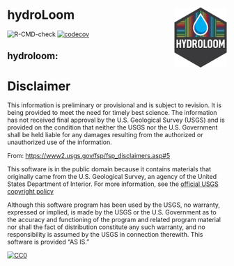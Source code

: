
<!-- README.md is generated from README.Rmd. Please edit that file -->

# hydroLoom <img src="man/figures/logo.png" align="right" alt="" width="120" />

![R-CMD-check](https://github.com/usgs-r/hydroloom/workflows/R-CMD-check/badge.svg)
[![codecov](https://codecov.io/gh/usgs-r/hydroloom/branch/master/graph/badge.svg)](https://app.codecov.io/gh/usgs-r/hydroloom)

## hydroloom:

# Disclaimer

This information is preliminary or provisional and is subject to
revision. It is being provided to meet the need for timely best science.
The information has not received final approval by the U.S. Geological
Survey (USGS) and is provided on the condition that neither the USGS nor
the U.S. Government shall be held liable for any damages resulting from
the authorized or unauthorized use of the information.

From: <https://www2.usgs.gov/fsp/fsp_disclaimers.asp#5>

This software is in the public domain because it contains materials that
originally came from the U.S. Geological Survey, an agency of the United
States Department of Interior. For more information, see the [official
USGS copyright
policy](https://www.usgs.gov/information-policies-and-instructions/copyrights-and-credits "official USGS copyright policy")

Although this software program has been used by the USGS, no warranty,
expressed or implied, is made by the USGS or the U.S. Government as to
the accuracy and functioning of the program and related program material
nor shall the fact of distribution constitute any such warranty, and no
responsibility is assumed by the USGS in connection therewith. This
software is provided “AS IS.”

[![CC0](https://i.creativecommons.org/p/zero/1.0/88x31.png)](https://creativecommons.org/publicdomain/zero/1.0/)
